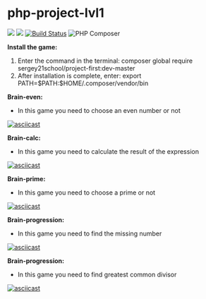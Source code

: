 # php-project-lvl1

<a href="https://codeclimate.com/github/Atar-rr/php-project-lvl1/maintainability"><img src="https://api.codeclimate.com/v1/badges/d7f50cf55da1769a1156/maintainability" /></a>
<a href="https://codeclimate.com/github/Atar-rr/php-project-lvl1/test_coverage"><img src="https://api.codeclimate.com/v1/badges/d7f50cf55da1769a1156/test_coverage" /></a>
[![Build Status](https://travis-ci.org/Atar-rr/php-project-lvl1.svg?branch=master)](https://travis-ci.org/Atar-rr/php-project-lvl1)
![PHP Composer](https://github.com/Atar-rr/php-project-lvl1/workflows/PHP%20Composer/badge.svg)

<strong>Install the game:</strong>
<ol>
  <li>Enter the command in the terminal: composer global require sergey21school/project-first:dev-master </li>
  <li>After installation is complete, enter: export PATH=$PATH:$HOME/.composer/vendor/bin </li>
</ol>
<strong>Brain-even:</strong>
<ul>
  <li>In this game you need to choose an even number or not</li>
</ul>

[![asciicast](https://asciinema.org/a/uo80xNd7BYjHfcAzqFBWooG0T.svg)](https://asciinema.org/a/uo80xNd7BYjHfcAzqFBWooG0T)

<strong>Brain-calc:</strong>
<ul>
  <li>In this game you need to calculate the result of the expression</li>
</ul>

[![asciicast](https://asciinema.org/a/IztpyZgy1tY8GX3Naz7PwI8Bv.svg)](https://asciinema.org/a/IztpyZgy1tY8GX3Naz7PwI8Bv)

<strong>Brain-prime:</strong>
<ul>
  <li>In this game you need to choose a prime or not</li>
</ul>

[![asciicast](https://asciinema.org/a/QTFZ0vq2FoZtxAD950SmUFLjK.svg)](https://asciinema.org/a/QTFZ0vq2FoZtxAD950SmUFLjK)

<strong>Brain-progression:</strong>
<ul>
  <li>In this game you need to find the missing number</li>
</ul>

[![asciicast](https://asciinema.org/a/VSiwlIcE9FjnN9k9XmVLQea3F.svg)](https://asciinema.org/a/VSiwlIcE9FjnN9k9XmVLQea3F)

<strong>Brain-progression:</strong>
<ul>
  <li>In this game you need to find greatest common divisor</li>
</ul>

[![asciicast](https://asciinema.org/a/dH5l5j6x8VBbZDYAZmchrTjci.svg)](https://asciinema.org/a/dH5l5j6x8VBbZDYAZmchrTjci)

